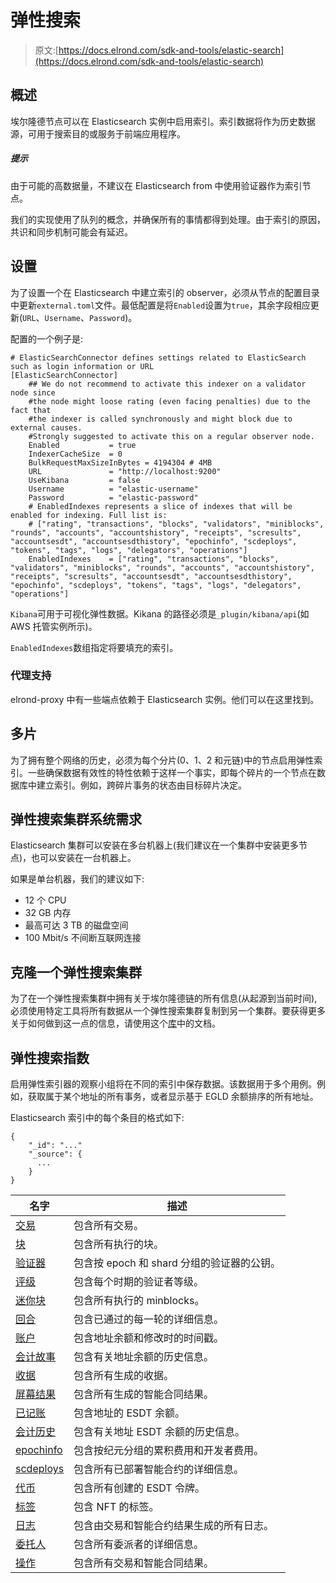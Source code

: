 # 弹性搜索

> 原文:[https://docs.elrond.com/sdk-and-tools/elastic-search](https://docs.elrond.com/sdk-and-tools/elastic-search)

 ## 概述

埃尔隆德节点可以在 Elasticsearch 实例中启用索引。索引数据将作为历史数据源，可用于搜索目的或服务于前端应用程序。

##### 提示

由于可能的高数据量，不建议在 Elasticsearch from 中使用验证器作为索引节点。

我们的实现使用了队列的概念，并确保所有的事情都得到处理。由于索引的原因，共识和同步机制可能会有延迟。

## 设置

为了设置一个在 Elasticsearch 中建立索引的 observer，必须从节点的配置目录中更新`external.toml`文件。最低配置是将`Enabled`设置为`true`，其余字段相应更新(`URL`、`Username`、`Password`)。

配置的一个例子是:

```
# ElasticSearchConnector defines settings related to ElasticSearch such as login information or URL
[ElasticSearchConnector]
    ## We do not recommend to activate this indexer on a validator node since
    #the node might loose rating (even facing penalties) due to the fact that
    #the indexer is called synchronously and might block due to external causes.
    #Strongly suggested to activate this on a regular observer node.
    Enabled           = true
    IndexerCacheSize  = 0
    BulkRequestMaxSizeInBytes = 4194304 # 4MB
    URL               = "http://localhost:9200"
    UseKibana         = false
    Username          = "elastic-username"
    Password          = "elastic-password"
    # EnabledIndexes represents a slice of indexes that will be enabled for indexing. Full list is:
    # ["rating", "transactions", "blocks", "validators", "miniblocks", "rounds", "accounts", "accountshistory", "receipts", "scresults", "accountsesdt", "accountsesdthistory", "epochinfo", "scdeploys", "tokens", "tags", "logs", "delegators", "operations"]
    EnabledIndexes    = ["rating", "transactions", "blocks", "validators", "miniblocks", "rounds", "accounts", "accountshistory", "receipts", "scresults", "accountsesdt", "accountsesdthistory", "epochinfo", "scdeploys", "tokens", "tags", "logs", "delegators", "operations"] 
```

`Kibana`可用于可视化弹性数据。Kikana 的路径必须是`_plugin/kibana/api`(如 AWS 托管实例所示)。

`EnabledIndexes`数组指定将要填充的索引。

### 代理支持

elrond-proxy 中有一些端点依赖于 Elasticsearch 实例。他们可以在这里找到。

## 多片

为了拥有整个网络的历史，必须为每个分片(0、1、2 和元链)中的节点启用弹性索引。一些确保数据有效性的特性依赖于这样一个事实，即每个碎片的一个节点在数据库中建立索引。例如，跨碎片事务的状态由目标碎片决定。

## 弹性搜索集群系统需求

Elasticsearch 集群可以安装在多台机器上(我们建议在一个集群中安装更多节点)，也可以安装在一台机器上。

如果是单台机器，我们的建议如下:

*   12 个 CPU
*   32 GB 内存
*   最高可达 3 TB 的磁盘空间
*   100 Mbit/s 不间断互联网连接

## 克隆一个弹性搜索集群

为了在一个弹性搜索集群中拥有关于埃尔隆德链的所有信息(从起源到当前时间),必须使用特定工具将所有数据从一个弹性搜索集群复制到另一个集群。要获得更多关于如何做到这一点的信息，请使用这个[库](https://github.com/ElrondNetwork/elrond-tools-go/tree/main/elasticreindexer)中的文档。

## 弹性搜索指数

启用弹性索引器的观察小组将在不同的索引中保存数据。该数据用于多个用例。例如，获取属于某个地址的所有事务，或者显示基于 EGLD 余额排序的所有地址。

Elasticsearch 索引中的每个条目的格式如下:

```
{
    "_id": "..."
    "_source": {
      ...
    }
} 
```

| 名字 | 描述 |
| --- | --- |
| [交易](/sdk-and-tools/indices/es-index-transactions) | 包含所有交易。 |
| [块](/sdk-and-tools/indices/es-index-blocks) | 包含所有执行的块。 |
| [验证器](/sdk-and-tools/indices/es-index-validators) | 包含按 epoch 和 shard 分组的验证器的公钥。 |
| [评级](/sdk-and-tools/indices/es-index-rating) | 包含每个时期的验证者等级。 |
| [迷你块](/sdk-and-tools/indices/es-index-miniblocks) | 包含所有执行的 minblocks。 |
| [回合](/sdk-and-tools/indices/es-index-rounds) | 包含已通过的每一轮的详细信息。 |
| [账户](/sdk-and-tools/indices/es-index-accounts) | 包含地址余额和修改时的时间戳。 |
| [会计故事](/sdk-and-tools/indices/es-index-accountshistory) | 包含有关地址余额的历史信息。 |
| [收据](/sdk-and-tools/indices/es-index-receipts) | 包含所有生成的收据。 |
| [屏幕结果](/sdk-and-tools/indices/es-index-scresults) | 包含所有生成的智能合同结果。 |
| [已记账](/sdk-and-tools/indices/es-index-accountsesdt) | 包含地址的 ESDT 余额。 |
| [会计历史](/sdk-and-tools/indices/es-index-accountsesdthistory) | 包含有关地址 ESDT 余额的历史信息。 |
| [epochinfo](/sdk-and-tools/indices/es-index-epochinfo) | 包含按纪元分组的累积费用和开发者费用。 |
| [scdeploys](/sdk-and-tools/indices/es-index-scdeploys) | 包含所有已部署智能合约的详细信息。 |
| [代币](/sdk-and-tools/indices/es-index-tokens) | 包含所有创建的 ESDT 令牌。 |
| [标签](/sdk-and-tools/indices/es-index-tags) | 包含 NFT 的标签。 |
| [日志](/sdk-and-tools/indices/es-index-logs) | 包含由交易和智能合约结果生成的所有日志。 |
| [委托人](/sdk-and-tools/indices/es-index-delegators) | 包含所有委派者的详细信息。 |
| [操作](/sdk-and-tools/indices/es-index-operations) | 包含所有交易和智能合同结果。 |